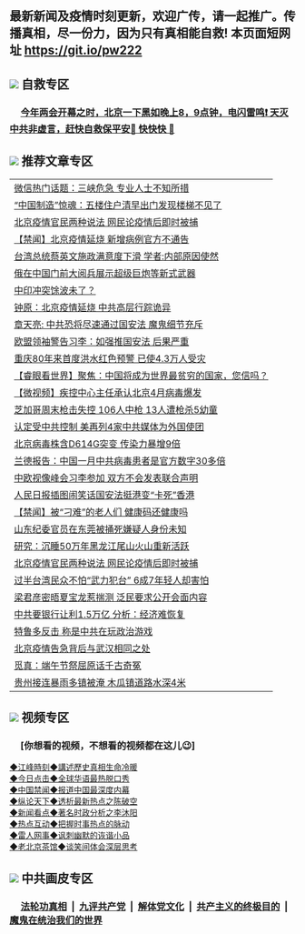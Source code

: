 ## 最新新闻及疫情时刻更新，欢迎广传，请一起推广。传播真相，尽一份力，因为只有真相能自救! 本页面短网址 https://git.io/pw222

## <img src="https://img.icons8.com/cute-clipart/2x/circled-right.png">  自救专区

 ### &nbsp;&nbsp;&nbsp;&nbsp; [今年两会开幕之时，北京一下黑如晚上8，9点钟，电闪雷鸣❗️ 天灭中共非虚言，赶快自救保平安🍎 快快快 📩](https://github.com/pwgy/td/blob/master/README.md)

## <img src="https://img.icons8.com/cute-clipart/2x/circled-right.png"> 推荐文章专区

<Table>

<tr><td colspan="2" align="left"><a href="https://kmyaoayewvhx.xhyte.press/?name=c1188481&key=wybpblbewupvzpbn&from=pw2">微信热门话题：三峡危急 专业人士不知所措</a></td></tr>




<tr><td colspan="2" align="left"><a href="https://kmyaoayewvhx.xhyte.press/?name=c1188519&key=wybpblbewupvzpbn&from=pw2">“中国制造”惊魂：五楼住户清早出门发现楼梯不见了</a></td></tr>


<tr><td colspan="2" align="left"><a href="https://kmyaoayewvhx.xhyte.press/?name=c1188496&key=wybpblbewupvzpbn&from=pw2">北京疫情官民两种说法 网民论疫情后即时被捕</a></td></tr>


<tr><td colspan="2" align="left"><a href="https://kmyaoayewvhx.xhyte.press/?name=c1188556&key=wybpblbewupvzpbn&from=pw2">【禁闻】北京疫情延烧 新增病例官方不通告</a></td></tr>


<tr><td colspan="2" align="left"><a href="https://kmyaoayewvhx.xhyte.press/?name=c1188531&key=wybpblbewupvzpbn&from=pw2">台湾总统蔡英文施政满意度下滑 学者:内部原因使然</a></td></tr>


<tr><td colspan="2" align="left"><a href="https://kmyaoayewvhx.xhyte.press/?name=c1188514&key=wybpblbewupvzpbn&from=pw2">俄在中国门前大阅兵展示超级巨炮等新式武器</a></td></tr>


<tr><td colspan="2" align="left"><a href="https://kmyaoayewvhx.xhyte.press/?name=c1188550&key=wybpblbewupvzpbn&from=pw2">中印冲突馀波未了？</a></td></tr>


<tr><td colspan="2" align="left"><a href="https://kmyaoayewvhx.xhyte.press/?name=c1188523&key=wybpblbewupvzpbn&from=pw2">钟原：北京疫情延烧 中共高层行踪诡异</a></td></tr>


<tr><td colspan="2" align="left"><a href="https://kmyaoayewvhx.xhyte.press/?name=c1188555&key=wybpblbewupvzpbn&from=pw2">章天亮: 中共恐将尽速通过国安法 魔鬼细节充斥</a></td></tr>


<tr><td colspan="2" align="left"><a href="https://kmyaoayewvhx.xhyte.press/?name=c1188516&key=wybpblbewupvzpbn&from=pw2">欧盟领袖警告习李：如强推国安法 后果严重</a></td></tr>


<tr><td colspan="2" align="left"><a href="https://kmyaoayewvhx.xhyte.press/?name=c1188568&key=wybpblbewupvzpbn&from=pw2">重庆80年来首度洪水红色预警 已使4.3万人受灾</a></td></tr>


<tr><td colspan="2" align="left"><a href="https://kmyaoayewvhx.xhyte.press/?name=c1188562&key=wybpblbewupvzpbn&from=pw2">【睿眼看世界】聚焦：中国将成为世界最贫穷的国家，您信吗？</a></td></tr>


<tr><td colspan="2" align="left"><a href="https://kmyaoayewvhx.xhyte.press/?name=c1188526&key=wybpblbewupvzpbn&from=pw2">【微视频】疾控中心主任承认北京4月病毒爆发</a></td></tr>


<tr><td colspan="2" align="left"><a href="https://kmyaoayewvhx.xhyte.press/?name=c1188571&key=wybpblbewupvzpbn&from=pw2">芝加哥周末枪击失控 106人中枪 13人遭枪杀5幼童</a></td></tr>


<tr><td colspan="2" align="left"><a href="https://kmyaoayewvhx.xhyte.press/?name=c1188543&key=wybpblbewupvzpbn&from=pw2">认定受中共控制 美再列4家中共媒体为外国使团</a></td></tr>


<tr><td colspan="2" align="left"><a href="https://kmyaoayewvhx.xhyte.press/?name=c1188538&key=wybpblbewupvzpbn&from=pw2">北京病毒株含D614G突变 传染力暴增9倍</a></td></tr>


<tr><td colspan="2" align="left"><a href="https://kmyaoayewvhx.xhyte.press/?name=c1188553&key=wybpblbewupvzpbn&from=pw2">兰德报告：中国一月中共病毒患者是官方数字30多倍</a></td></tr>


<tr><td colspan="2" align="left"><a href="https://kmyaoayewvhx.xhyte.press/?name=c1188549&key=wybpblbewupvzpbn&from=pw2">中欧视像峰会习李参加 双方不会发表联合声明</a></td></tr>


<tr><td colspan="2" align="left"><a href="https://kmyaoayewvhx.xhyte.press/?name=c1188513&key=wybpblbewupvzpbn&from=pw2">人民日报插图闹笑话国安法挺港变“卡死”香港</a></td></tr>


<tr><td colspan="2" align="left"><a href="https://kmyaoayewvhx.xhyte.press/?name=c1188520&key=wybpblbewupvzpbn&from=pw2">【禁闻】被“刁难”的老人们 健康码还健康吗</a></td></tr>


<tr><td colspan="2" align="left"><a href="https://kmyaoayewvhx.xhyte.press/?name=c1188545&key=wybpblbewupvzpbn&from=pw2">山东纪委官员在东莞被捅死嫌疑人身份未知</a></td></tr>


<tr><td colspan="2" align="left"><a href="https://kmyaoayewvhx.xhyte.press/?name=c1188506&key=wybpblbewupvzpbn&from=pw2">研究：沉睡50万年黑龙江尾山火山重新活跃</a></td></tr>


<tr><td colspan="2" align="left"><a href="https://kmyaoayewvhx.xhyte.press/?name=c1188535&key=wybpblbewupvzpbn&from=pw2">北京疫情官民两种说法 网民论疫情后即时被捕</a></td></tr>


<tr><td colspan="2" align="left"><a href="https://kmyaoayewvhx.xhyte.press/?name=c1188546&key=wybpblbewupvzpbn&from=pw2">过半台湾民众不怕“武力犯台” 6成7年轻人却害怕</a></td></tr>


<tr><td colspan="2" align="left"><a href="https://kmyaoayewvhx.xhyte.press/?name=c1188552&key=wybpblbewupvzpbn&from=pw2">梁君彦密晤夏宝龙惹揣测 泛民要求公开会面内容</a></td></tr>


<tr><td colspan="2" align="left"><a href="https://kmyaoayewvhx.xhyte.press/?name=c1188574&key=wybpblbewupvzpbn&from=pw2">中共要银行让利1.5万亿 分析：经济难恢复</a></td></tr>


<tr><td colspan="2" align="left"><a href="https://kmyaoayewvhx.xhyte.press/?name=c1188548&key=wybpblbewupvzpbn&from=pw2">特鲁多反击 称是中共在玩政治游戏</a></td></tr>


<tr><td colspan="2" align="left"><a href="https://kmyaoayewvhx.xhyte.press/?name=c1188525&key=wybpblbewupvzpbn&from=pw2">北京疫情告急背后与武汉相同之处</a></td></tr>


<tr><td colspan="2" align="left"><a href="https://kmyaoayewvhx.xhyte.press/?name=c1188537&key=wybpblbewupvzpbn&from=pw2">觅真：端午节祭屈原话千古奇冤</a></td></tr>


<tr><td colspan="2" align="left"><a href="https://kmyaoayewvhx.xhyte.press/?name=c1188558&key=wybpblbewupvzpbn&from=pw2">贵州接连暴雨多镇被淹 木瓜镇道路水深4米</a></td></tr>

</Table>


## <img src="https://img.icons8.com/cute-clipart/2x/circled-right.png"> 视频专区
### &nbsp;&nbsp;&nbsp;&nbsp; [你想看的视频，不想看的视频都在这儿😉] <tr>
   <tr>
   <td colspan="2" align=center> 
<a href="https://kmyaoayewvhx.xhyte.press/oo.aspx?name=c922850&key=wybpblbewupvzpbn&from=gy22&tag=9877">◆江峰時刻◆講述歷史真相生命冷暖</a><br/>
    </td>
  </tr>
   <tr>
   <td colspan="2" align=center> 
<a href="https://kmyaoayewvhx.xhyte.press/oo.aspx?name=c816850&key=wybpblbewupvzpbn&from=gy22&tag=9877">◆今日点击◆全球华语最热脱口秀</a><br/>
    </td>
  </tr>
  <tr>
  <td colspan="2" align=center>
<a href="https://kmyaoayewvhx.xhyte.press/oo.aspx?name=c816860&key=wybpblbewupvzpbn&from=gy22&tag=99733110">◆中国禁闻◆报道中国最深度内幕</a><br/>
   </tr>
  <tr>
     <td colspan="2" align=center>
<a href="https://kmyaoayewvhx.xhyte.press/oo.aspx?name=c816855&key=wybpblbewupvzpbn&from=gy22&tag=997110">◆纵论天下◆透析最新热点之陈破空</a><br/>
   </tr>
   <tr>
      <td colspan="2" align=center>
<a href="https://kmyaoayewv4hx.xhyte.press/oo.aspx?name=c838308&key=wybpblbewupvzpbn&from=gy22&tag=9973110">◆新闻看点◆著名时政分析之李沐阳</a><br/>
   </tr>
   <tr>
     <td colspan="2" align=center>
<a href="https://kmy4aoayewvhx.xhyte.press/oo.aspx?name=c816852&key=wybpblbewupvzpbn&from=gy22&tag=9733110">◆热点互动◆把握时事热点的脉动</a><br/>
   </tr>
   <tr>
      <td colspan="2" align=center>
<a href="https://kmyaoaye4wvhx.xhyte.press/oo.aspx?name=c816694&key=wybpblbewupvzpbn&from=gy22&tag=93310">◆雷人网事◆讽刺幽默的诙谐小品</a><br/>
   </tr>
   <tr>
    <td colspan="2" align=center>
<a href="https://kmyao4ayewvhx.xhyte.press/oo.aspx?name=c816650&key=wybpblbewupvzpbn&from=gy22&tag=9973110">◆老北京茶馆◆谈笑间体会深层思考</a><br/>
   </tr>

## <img src="https://img.icons8.com/cute-clipart/2x/circled-right.png"> 中共画皮专区

 ### &nbsp;&nbsp;&nbsp;&nbsp; [法轮功真相](https://github.com/begood0513/basic/blob/master/README.md) &nbsp;|&nbsp; [九评共产党](https://github.com/begood0513/9ping.md/blob/master/README.md) &nbsp;|&nbsp; [解体党文化](https://github.com/begood0513/jtdwh.md/blob/master/README.md)   &nbsp;|&nbsp; [共产主义的终极目的](https://github.com/begood0513/gczydzjmd.md/blob/master/README.md) &nbsp;|&nbsp; [魔鬼在统治我们的世界](https://github.com/begood0513/gczydzjmd.md/blob/master/README.md) 

